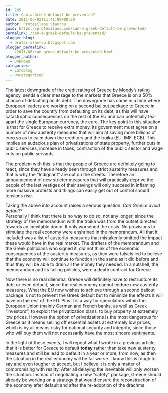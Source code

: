 ```yaml
---
id: 295
title: Can a Greek default be prevented?
date: 2011-06-03T11:41:00+00:00
author: Protesilaos Stavrou
guid: https://protesilaos.com/can-a-greek-default-be-prevented/
permalink: /can-a-greek-default-be-prevented/
blogger_blog:
  - protes-stavrou.blogspot.com
blogger_permalink:
  - /2011/06/can-greek-default-be-prevented.html
blogger_author:
  - Unknown
categories:
  - Euroblog
  - Uncategorized
---
```

<div dir="ltr" style="text-align: left;" trbidi="on">
  <div class="separator" style="clear: both; text-align: center;">
  </div>
  
  <p>
    The <a href="http://www.guardian.co.uk/business/2011/jun/02/greece-50percent-chance-default">latest downgrade of the credit rating of Greece by Moody&#8217;s</a> rating agency, sends a clear message to the markets that Greece is on a 50% chance of defaulting on its debt. The downgrade has come in a time where European leaders are working on a second bailout package to Greece in order to save the country from defaulting on its debt, as this will have catastrophic consequences on the rest of the EU and can potentially tear apart the single European currency, the euro. The key point in this situation is that for Greece to receive extra money, its government must agree on a number of new austerity measures that will aim at saving more billions of euro so as to calm down the creditors and the troika (EU, IMF, ECB). This implies an audacious plan of privatizations of state property, further cuts in public services, increase in taxes, contraction of the public sector and wage cuts on public servants.
  </p>
  
  <p>
    The problem with this is that the people of Greece are definitely going to react, since they have already been through strict austerity measures and that is why the &#8220;Indignant&#8221; are out on the streets. Therefore an announcement of new stricter measures that will practically deprive the people of the last vestiges of their savings will only succeed in inflaming more massive protests and things can easily get out of control should tensions rise.
  </p>
  
  <p>
    Taking the above into account raises a serious question: <i>Can Greece avoid default?</i><br />Personally I think that there is no way to do so, not any longer, since the strategy of the memorandum with the troika was from the outset directed towards an inevitable doom. It only worsened the crisis. No provisions to stimulate the real economy were enshrined in the memorandum. All that it included was a list of austerity measures that mistakenly omitted the impact these would have in the real market. The drafters of the memorandum and the Greek politicians who signed it, did not think of the economic consequences of the austerity measures, as they were falsely led to believe that the economy will continue to function in the same as it did before and thus they will be able to drain all the money they needed. In a nutshell, the memorandum and its failing policies, were a death contract for Greece.
  </p>
  
  <p>
    Now there is no real dilemma. Greece will definitely have to restructure its debt or even default, since the real economy cannot endure new austerity measures. What the EU now wishes to achieve through a second bailout package is not to prevent the Greek default but to minimize the effects it will have on the rest of the EU. Plus it is a way for speculators within the European Union (mainly German and French banks, as well as Greek &#8220;investors&#8221;) to exploit the privatization plans, to buy property at extremely low prices. However the option of privatizations is the most dangerous for Greece as it means selling off essential assets at extremely low prices, which is by all means risky for national security and integrity, since those who will buy them will not necessarily have the most sincere sentiments.
  </p>
  
  <p>
    In the light of these events, I will repeat what I wrote in a previous article that it is better for Greece to default <b>today</b> rather than take new austerity measures and still be lead to default in a year or more, from now, as then the situation in the real economy will be far worse. I know this is tough to say and even tougher to accept, but I believe it is only a matter of compromising with reality. After all delaying the inevitable will only worsen the situation. Instead of negotiating a new &#8220;safety&#8221; package, Greece should already be working on a strategy that would ensure the reconstruction of the economy after default and after the re-adoption of the drachma.</div>
